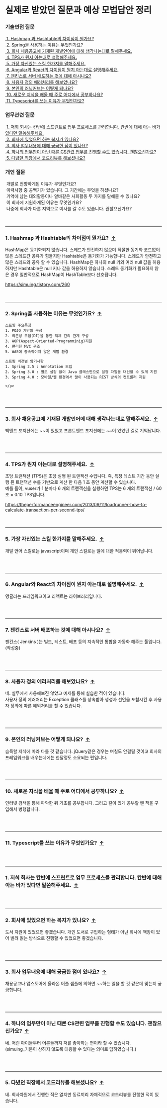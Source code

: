 
<div id="top"><h1>실제로 받았던 질문과 예상 모법답안 정리</h1></div>
<div>
    <h3>기술면접 질문</h3>
    <div><a href="#stack_q1">&nbsp;1. Hashmap 과 Hashtable의 차이점이 뭔가요?</a></div>
    <div><a href="#stack_q2">&nbsp;2. Spring을 사용하는 이유는 무엇인가요?</a></div>
    <div><a href="#stack_q3">&nbsp;3. 회사 채용공고에 기재된 개발언어에 대해 생각나는대로 말해주세요.</a></div>
    <div><a href="#stack_q4">&nbsp;4. TPS가 뭔지 아는대로 설명해주세요.</a></div>
    <div><a href="#stack_q5">&nbsp;5. 가장 자신있는 스킬 한가지를 말해주세요.</a></div>
    <div><a href="#stack_q6">&nbsp;6. Angular와 React의 차이점이 뭔지 아는대로 설명해주세요.</a></div>
    <div><a href="#stack_q7">&nbsp;7. 젠킨스로 서버 배포하는 것에 대해 아시나요?</a></div>
    <div><a href="#stack_q8">&nbsp;8. 사용자 정의 에러처리를 해보았나요?</a></div>
    <div><a href="#stack_q9">&nbsp;9. 본인의 러닝커브는 어떻게 되나요?</a></div>
    <div><a href="#stack_q10">&nbsp;10. 새로운 지식을 배울 때 주로 어디에서 공부하나요?</a></div>
    <div><a href="#stack_q11">&nbsp;11. Typescript를 쓰는 이유가 무엇인가요?</a></div>
</div>
<div>
    <h3>업무관련 질문</h3>
    <div><a href="#work_q1">&nbsp;1. 저희 회사는 칸반에 스프린트로 업무 프로세스를 관리합니다. 칸반에 대해 아는 바가 있다면 말씀해주세요.</a></div>
    <div><a href="#work_q2">&nbsp;2. 회사에 있었으면 하는 복지가 있나요?</a></div>
    <div><a href="#work_q3">&nbsp;3. 회사 업무내용에 대해 궁금한 점이 있나요?</a></div>
    <div><a href="#work_q4">&nbsp;4. 하나의 업무만이 아닌 때론 CS관련 업무를 진행할 수도 있습니다. 괜찮으신가요?</a></div>
    <div><a href="#work_q5">&nbsp;5. 다녔던 직장에서 코드리뷰를 해보셨나요?</a></div>
</div>
<div>
    <h3>개인 질문&nbsp;</h3>
    <div>&nbsp;개발로 전향하게된 이유가 무엇인가요?</div>
    <div>&nbsp;이력사항 중 공백기가 있습니다. 그 기간에는 무엇을 하셨나요?</div>
    <div>&nbsp;기억에 남는 대외활동이나 알바같은 사회활동 두 가지를 말해줄 수 있나요?</div>
    <div>&nbsp;이 회사에 지원하게된 이유는 무엇인가요?</div>
    <div>&nbsp;나중에 회사가 다른 지역으로 이사를 갈 수도 있습니다. 괜찮으신가요?</div>
</div>

<!-- ==================== ==================== 자료구조 질문 ==================== ==================== -->
<div><br><br></div><hr id="stack_q1">
<div>
    <h3>1. Hashmap 과 Hashtable의 차이점이 뭔가요?&nbsp;&nbsp;<a href="#top">↑</a></h3>
    <p>HashMap은 동기화되지 않습니다. 스레드가 안전하지 않으며 적절한 동기화 코드없이 많은 스레드간 공유가 힘들지만 Hashtable은 동기화가 가능합니다. 스레드가 안전하고 많은 스레드와 공유 할 수 있습니다. HashMap은 하나의 null 키와 여러 null 값을 허용하지만 Hashtable은 null 키나 값을 허용하지 않습니다. 스레드 동기화가 필요하지 않은 경우 일반적으로 HashMap이 HashTable보다 선호됩니다.</p>
    <a href="https://simuing.tistory.com/260">https://simuing.tistory.com/260</a>
</div>

<div><br><br></div><hr id="stack_q2">
<div>
    <h3>2. Spring을 사용하는 이유는 무엇인가요?&nbsp;&nbsp;<a href="#top">↑</a></h3>
    <p>
        
    스프링 주요특징
    1. POJO 기반의 구성
    2. 의존성 주입(DI)을 통한 객체 간의 관계 구성
    3. AOP(Aspect-Oriented-Programminig)지원
    4. 편리한 MVC 구조
    5. WAS에 종속적이지 않은 개발 환경

    스프링 버전별 암기사항
    1. Spring 2.5 : Annotation 도입
    2. Spring 3.0 : 별도 설정 없이 Java 클래스만으로 설정 파일을 대신할 수 있게 지원
    3. Spring 4.0 : 모바일/웹 환경에서 많이 사용되는 REST 방식의 컨트롤러 지원
    
    </p>
</div>

<div><br><br></div><hr id="stack_q3">
<div>
    <h3>3. 회사 채용공고에 기재된 개발언어에 대해 생각나는대로 말해주세요.&nbsp;&nbsp;<a href="#top">↑</a></h3>
    <p>백엔드 포지션에는 ~~이 있었고 프론트엔드 포지션에는 ~~이 있었던 걸로 기억납니다.</p>
</div>

<div><br><br></div><hr id="stack_q4">
<div>
    <h3>4. TPS가 뭔지 아는대로 설명해주세요.&nbsp;&nbsp;<a href="#top">↑</a></h3>
    <p>초당 트랜잭션 (TPS)은 초당 실행 된 트랜잭션 수입니다. 즉, 특정 테스트 기간 동안 실행 된 트랜잭션 수를 기반으로 계산 한 다음 1 초 동안 계산할 수 있습니다.</br>예를 들어, vuser가 1 분마다 6 개의 트랜잭션을 실행하면 TPS는 6 개의 트랜잭션 / 60 초 = 0.10 TPS입니다.</p>
    <a href="https://theperformanceengineer.com/2013/09/11/loadrunner-how-to-calculate-transaction-per-second-tps/">https://theperformanceengineer.com/2013/09/11/loadrunner-how-to-calculate-transaction-per-second-tps/</a>
</div>

<div><br><br></div><hr id="stack_q5">
<div>
    <h3>5. 가장 자신있는 스킬 한가지를 말해주세요.&nbsp;&nbsp;<a href="#top">↑</a></h3>
    <p>개발 언어 스킬로는 javascript이며 개인 스킬로는 일에 대한 적응력이 뛰어납니다.</p>
</div>

<div><br><br></div><hr id="stack_q6">
<div>
    <h3>6. Angular와 React의 차이점이 뭔지 아는대로 설명해주세요.&nbsp;&nbsp;<a href="#top">↑</a></h3>
    <p>앵귤러는 프레임워크이고 리액트는 라이브러리입니다.</p>
</div>

<div><br><br></div><hr id="stack_q7">
<div>
    <h3>7. 젠킨스로 서버 배포하는 것에 대해 아시나요?&nbsp;&nbsp;<a href="#top">↑</a></h3>
    <p>젠킨스( Jenkins )는 빌드, 테스트, 배포 등의 지속적인 통합을 자동화 해주는 툴입니다. (작성중)</p>
</div>

<div><br><br></div><hr id="stack_q8">
<div>
    <h3>8. 사용자 정의 에러처리를 해보았나요?&nbsp;&nbsp;<a href="#top">↑</a></h3>
    <p>네. 실무에서 사용해보진 않았고 예제를 통해 실습한 적이 있습니다.<br/>사용자 정의 에러처리는 Exception 클래스를 상속받아 생성자 선언을 포함시킨 후 사용자 정의에 따른 예외처리를 할 수 있습니다.</p>
</div>

<div><br><br></div><hr id="stack_q9">
<div>
    <h3>9. 본인의 러닝커브는 어떻게 되나요?&nbsp;&nbsp;<a href="#top">↑</a></h3>
    <p>습득할 지식에 따라 다를 것 같습니다. jQuery같은 경우는 며칠도 안걸릴 것이고 회사의 프레임워크를 배우는데에는 한달정도 소요되는 편입니다.</p>
</div>

<div><br><br></div><hr id="stack_q10">
<div>
    <h3>10. 새로운 지식을 배울 때 주로 어디에서 공부하나요?&nbsp;&nbsp;<a href="#top">↑</a></h3>
    <p>인터넷 검색을 통해 파악한 뒤 기초를 공부합니다. 그리고 깊이 있게 공부할 땐 책을 구입해서 병행합니다.</p>
</div>

<div><br><br></div><hr id="stack_q11">
<div>
    <h3>11. Typescript를 쓰는 이유가 무엇인가요?&nbsp;&nbsp;<a href="#top">↑</a></h3>
    <p></p>
</div>

<!-- ==================== ==================== 업무관련 질문 ==================== ==================== -->
<div><br><br></div><hr id="work_q1">
<div>
    <h3>1. 저희 회사는 칸반에 스프린트로 업무 프로세스를 관리합니다. 칸반에 대해 아는 바가 있다면 말씀해주세요.&nbsp;&nbsp;<a href="#top">↑</a></h3>
    <p></p>
</div>

<div><br><br></div><hr id="work_q2">
<div>
    <h3>2. 회사에 있었으면 하는 복지가 있나요?&nbsp;&nbsp;<a href="#top">↑</a></h3>
    <p>도서 지원이 있었으면 좋겠습니다. 개인 도서로 구입하는 형태가 아닌 회사에 책장이 있어 빌려 읽는 방식으로 진행할 수 있었으면 좋겠습니다.</p>
</div>

<div><br><br></div><hr id="work_q3">
<div>
    <h3>3. 회사 업무내용에 대해 궁금한 점이 있나요?&nbsp;&nbsp;<a href="#top">↑</a></h3>
    <p>채용공고나 앱스토어에 올라온 어플 샘플에 의하면 ~~하는 일을 할 것 같은데 맞는지 궁금합니다.</p>
</div>

<div><br><br></div><hr id="work_q4">
<div>
    <h3>4. 하나의 업무만이 아닌 때론 CS관련 업무를 진행할 수도 있습니다. 괜찮으신가요?&nbsp;&nbsp;<a href="#top">↑</a></h3>
    <p>네. 어린 아이들부터 어른들까지 저를 좋아하는 편이라 할 수 있습니다.<br/>
        (simuing_기분이 상하지 않도록 대응할 수 있다는 의미로 답하였습니다.)</p>
</div>

<div><br><br></div><hr id="work_q5">
<div>
    <h3>5. 다녔던 직장에서 코드리뷰를 해보셨나요?&nbsp;&nbsp;<a href="#top">↑</a></h3>
    <p>네. 회사차원에서 진행한 적은 없지만 동료끼리 자체적으로 코드리뷰를 진행한 적이 있습니다.</p>
</div>
